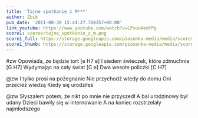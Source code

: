 ```yaml
---
title: 'Tajne spotkanie z M***'
author: Zbik
pub_date: '2011-08-30 15:44:27.708357+00:00'
link_youtube: https://www.youtube.com/watch?v=LPxuoAedfPg
score1: scores/tajne_spotkanie_z_m.png
score1_full: https://storage.googleapis.com/piosenka-media/media/scores/tajne_spotkanie_z_m.png
score1_thumb: https://storage.googleapis.com/piosenka-media/media/scores/tajne_spotkanie_z_m.png.180x0_q85_upscale.jpg
---
```


#zw
Opowiada, że będzie tort [e H7 e]
I siedem świeczek, które zdmuchnie [G H7]
Wydymając na cały świat [C e]
Dwa wesołe policzki [C H7]

@zw
I tylko prosi na pożegnanie
Nie przychodź wtedy do domu
Oni przecież wiedzą
Kiedy się urodziłeś

@zw
Słyszałem potem, że nikt po mnie nie przyszedł
A bal urodzinowy był udany
Dzieci bawiły się w internowanie
A na koniec rozstrzelały najmłodszego